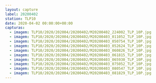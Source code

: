 ```yaml
---
layout: capture
label: 20200402
station: TLP10
date: 2020-04-02 00:00:00+00:00
capturas:
  - imagem: TLP10/2020/202004/20200402/M20200402_224002_TLP_10P.jpg
  - imagem: TLP10/2020/202004/20200402/M20200403_011052_TLP_10P.jpg
  - imagem: TLP10/2020/202004/20200402/M20200403_050754_TLP_10P.jpg
  - imagem: TLP10/2020/202004/20200402/M20200403_052624_TLP_10P.jpg
  - imagem: TLP10/2020/202004/20200402/M20200403_060826_TLP_10P.jpg
  - imagem: TLP10/2020/202004/20200402/M20200403_061815_TLP_10P.jpg
  - imagem: TLP10/2020/202004/20200402/M20200403_065930_TLP_10P.jpg
  - imagem: TLP10/2020/202004/20200402/M20200403_075052_TLP_10P.jpg
  - imagem: TLP10/2020/202004/20200402/M20200403_080547_TLP_10P.jpg
  - imagem: TLP10/2020/202004/20200402/M20200403_081829_TLP_10P.jpg
---
```

